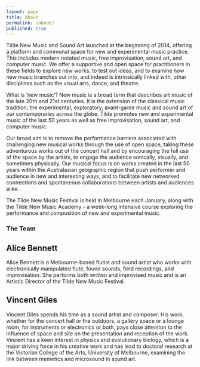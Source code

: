 ```yaml
---
layout: page
title: About
permalink: /about/
published: true
---
```


Tilde New Music and Sound Art launched at the beginning of 2014, offering a platform and communal space for new and experimental music practice. This includes modern notated music, free improvisation, sound art, and computer music. We offer a supportive and open space for practitioners in these fields to explore new works, to test out ideas, and to examine how new music branches out into, and indeed is intrinsically linked with, other disciplines such as the visual arts, dance, and theatre. 

What is ‘new music’? New music is a broad term that describes art music of the late 20th and 21st centuries. It is the extension of the classical music tradition; the experimental, exploratory, avant-garde music and sound art of our contemporaries across the globe. Tilde promotes new and experimental music of the last 50 years as well as free improvisation, sound art, and computer music.

Our broad aim is to remove the performance barriers associated with challenging new musical works through the use of open space, taking these adventurous works out of the concert hall and by encouraging the full use of the space by the artists, to engage the audience sonically, visually, and sometimes physically. Our musical focus is on works created in the last 50 years within the Australasian geographic region that push performer and audience in new and interesting ways, and to facilitate new networked connections and spontaneous collaborations between artists and audiences alike.

The Tilde New Music Festival is held in Melbourne each January, along with the Tilde New Music Academy - a week-long intensive course exploring the performance and composition of new and experimental music.


### The Team



## Alice Bennett

Alice Bennett is a Melbourne-based flutist and sound artist who works with electronically manipulated flute, found sounds, field recordings, and improvisation. She performs both written and improvised music and is an Artistic Director of the Tilde New Music Festival. 

## Vincent Giles

Vincent Giles spends his time as a sound artist and composer. His work, whether for the concert hall or the outdoors, a gallery space or a lounge room, for instruments or electronics or both, pays close attention to the influence of space and site on the presentation and reception of the work. Vincent has a keen interest in physics and evolutionary biology, which is a major driving force in his creative work and has lead to doctoral research at the Victorian College of the Arts, University of Melbourne, examining the link between memetics and microsound in sound art.
